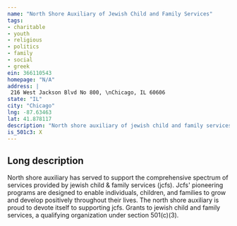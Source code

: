 ```yaml
---
name: "North Shore Auxiliary of Jewish Child and Family Services"
tags:
- charitable
- youth
- religious
- politics
- family
- social
- greek
ein: 366110543
homepage: "N/A"
address: |
 216 West Jackson Blvd No 800, \nChicago, IL 60606
state: "IL"
city: "Chicago"
lng: -87.63463
lat: 41.878117
description: "North shore auxiliary of jewish child and family services is an illinois nonprofit corporation organized for the purpose of raising funds to be used for various programs of jewish child and family services; which is a comprehensive social service agency that provides services to children, adults, and families who reside in the chicago, il metropolitan area. "
is_501c3: X
---
```


## Long description

North shore auxiliary has served to support the comprehensive spectrum of services provided by jewish child & family services (jcfs). Jcfs' pioneering programs are designed to enable individuals, children, and families to grow and develop positively throughout their lives. The north shore auxiliary is proud to devote itself to supporting jcfs. Grants to jewish child and family services, a qualifying organization under section 501(c)(3). 
